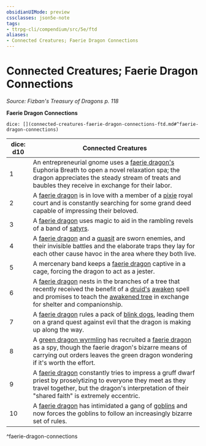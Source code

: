 ```yaml
---
obsidianUIMode: preview
cssclasses: json5e-note
tags:
- ttrpg-cli/compendium/src/5e/ftd
aliases:
- Connected Creatures; Faerie Dragon Connections
---
```

# Connected Creatures; Faerie Dragon Connections
*Source: Fizban's Treasury of Dragons p. 118* 

**Faerie Dragon Connections**

`dice: [](connected-creatures-faerie-dragon-connections-ftd.md#^faerie-dragon-connections)`

| dice: d10 | Connected Creatures |
|-----------|---------------------|
| 1 | An entrepreneurial gnome uses a [faerie dragon's](/3-Mechanics/CLI/Compendium/bestiary/dragon/faerie-dragon-violet.md) Euphoria Breath to open a novel relaxation spa; the dragon appreciates the steady stream of treats and baubles they receive in exchange for their labor. |
| 2 | A [faerie dragon](/3-Mechanics/CLI/Compendium/bestiary/dragon/faerie-dragon-violet.md) is in love with a member of a [pixie](/3-Mechanics/CLI/Compendium/bestiary/fey/pixie.md) royal court and is constantly searching for some grand deed capable of impressing their beloved. |
| 3 | A [faerie dragon](/3-Mechanics/CLI/Compendium/bestiary/dragon/faerie-dragon-violet.md) uses magic to aid in the rambling revels of a band of [satyrs](/3-Mechanics/CLI/Compendium/bestiary/fey/satyr.md). |
| 4 | A [faerie dragon](/3-Mechanics/CLI/Compendium/bestiary/dragon/faerie-dragon-violet.md) and a [quasit](/3-Mechanics/CLI/Compendium/bestiary/fiend/quasit.md) are sworn enemies, and their invisible battles and the elaborate traps they lay for each other cause havoc in the area where they both live. |
| 5 | A mercenary band keeps a [faerie dragon](/3-Mechanics/CLI/Compendium/bestiary/dragon/faerie-dragon-violet.md) captive in a cage, forcing the dragon to act as a jester. |
| 6 | A [faerie dragon](/3-Mechanics/CLI/Compendium/bestiary/dragon/faerie-dragon-violet.md) nests in the branches of a tree that recently received the benefit of a [druid's](/3-Mechanics/CLI/Compendium/bestiary/humanoid/druid.md) [awaken](/3-Mechanics/CLI/Compendium/spells/awaken.md) spell and promises to teach the [awakened tree](/3-Mechanics/CLI/Compendium/bestiary/plant/awakened-tree.md) in exchange for shelter and companionship. |
| 7 | A [faerie dragon](/3-Mechanics/CLI/Compendium/bestiary/dragon/faerie-dragon-violet.md) rules a pack of [blink dogs](/3-Mechanics/CLI/Compendium/bestiary/fey/blink-dog.md), leading them on a grand quest against evil that the dragon is making up along the way. |
| 8 | A [green dragon wyrmling](/3-Mechanics/CLI/Compendium/bestiary/dragon/green-dragon-wyrmling.md) has recruited a [faerie dragon](/3-Mechanics/CLI/Compendium/bestiary/dragon/faerie-dragon-violet.md) as a spy, though the faerie dragon's bizarre means of carrying out orders leaves the green dragon wondering if it's worth the effort. |
| 9 | A [faerie dragon](/3-Mechanics/CLI/Compendium/bestiary/dragon/faerie-dragon-violet.md) constantly tries to impress a gruff dwarf priest by proselytizing to everyone they meet as they travel together, but the dragon's interpretation of their "shared faith" is extremely eccentric. |
| 10 | A [faerie dragon](/3-Mechanics/CLI/Compendium/bestiary/dragon/faerie-dragon-violet.md) has intimidated a gang of [goblins](/3-Mechanics/CLI/Compendium/bestiary/humanoid/goblin.md) and now forces the goblins to follow an increasingly bizarre set of rules. |
^faerie-dragon-connections